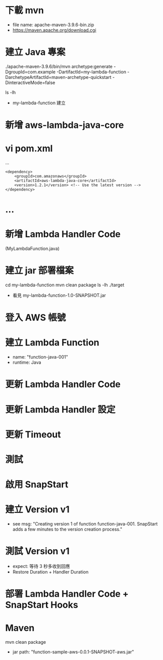 
# 下載 mvn 
- file name: apache-maven-3.9.6-bin.zip
 - https://maven.apache.org/download.cgi

# 建立 Java 專案 
./apache-maven-3.9.6/bin/mvn archetype:generate -DgroupId=com.example -DartifactId=my-lambda-function -DarchetypeArtifactId=maven-archetype-quickstart -DinteractiveMode=false

ls -lh 
 - my-lambda-function 建立 

# 新增 aws-lambda-java-core 
vi pom.xml
=====
...
<!-- AWS Lambda Java SDK -->
    <dependency>
        <groupId>com.amazonaws</groupId>
        <artifactId>aws-lambda-java-core</artifactId>
        <version>1.2.1</version> <!-- Use the latest version -->
    </dependency>
...
=====

# 新增 Lambda Handler Code 
(MyLambdaFunction.java)

# 建立 jar 部署檔案
cd my-lambda-function
mvn clean package 
ls -lh ./target
 - 看見 my-lambda-function-1.0-SNAPSHOT.jar 

# 登入 AWS 帳號
# 建立 Lambda Function 
 - name: "function-java-001"
 - runtime: Java 

# 更新 Lambda Handler Code 
# 更新 Lambda Handler 設定 
# 更新 Timeout 
# 測試 

# 啟用 SnapStart 
# 建立 Version v1 
 - see msg: "Creating version 1 of function function-java-001. SnapStart adds a few minutes to the version creation process." 

# 測試 Version v1 
 - expect: 等待 3 秒多收到回應
  - Restore Duration + Handler Duration 

# 部署 Lambda Handler Code + SnapStart Hooks 

# Maven 
mvn clean package
 - jar path: "function-sample-aws-0.0.1-SNAPSHOT-aws.jar"


